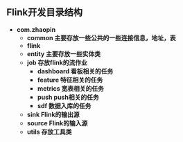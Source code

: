 ## Flink开发目录结构
+ **com.zhaopin**
    + **common 主要存放一些公共的一些连接信息，地址，表**
    + **flink**
	+ **entity 主要存放一些实体类**
	+ **job 存放flink的流作业**
		+ **dashboard  看板相关的任务**
		+ **feature 特征相关的任务**
		+ **metrics 宽表相关的任务**
		+ **push push相关的任务**
		+ **sdf 数据入库的任务**
	+ **sink Flink的输出源**
	+ **source Flink的输入源**
	+ **utils 存放工具类** 
